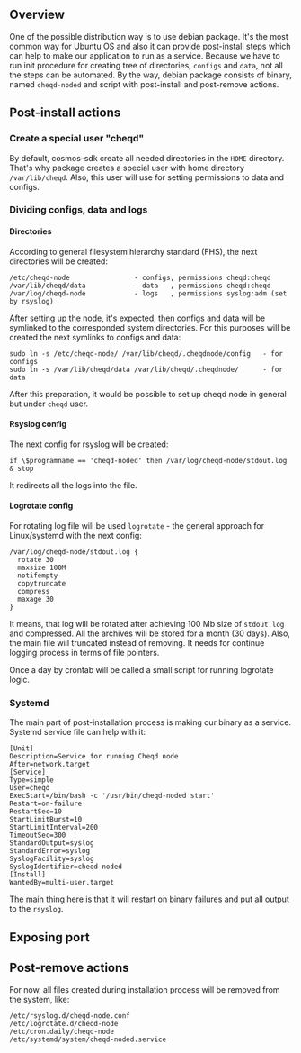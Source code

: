 ## Overview
One of the possible distribution way is to use debian package. 
It's the most common way for Ubuntu OS and also it can provide post-install steps which can help to make our application to run as a service.
Because we have to run init procedure for creating tree of directories, `configs` and `data`, not all the steps can be automated.
By the way, debian package consists of binary, named `cheqd-noded` and script with post-install and post-remove actions. 

## Post-install actions
### Create a special user "cheqd"
By default, cosmos-sdk create all needed directories in the `HOME` directory. 
That's why package creates a special user with home directory `/var/lib/cheqd`. Also, this user will use for setting permissions to data and configs.

### Dividing configs, data and logs
#### Directories
According to general filesystem hierarchy standard (FHS), the next directories will be created:
```
/etc/cheqd-node                - configs, permissions cheqd:cheqd
/var/lib/cheqd/data            - data   , permissions cheqd:cheqd
/var/log/cheqd-node            - logs   , permissions syslog:adm (set by rsyslog)
```

After setting up the node, it's expected, then configs and data will be symlinked to the corresponded system directories.
For this purposes will be created the next symlinks to configs and data:
```
sudo ln -s /etc/cheqd-node/ /var/lib/cheqd/.cheqdnode/config   - for configs
sudo ln -s /var/lib/cheqd/data /var/lib/cheqd/.cheqdnode/      - for data
```

After this preparation, it would be possible to set up cheqd node in general but under `cheqd` user.

#### Rsyslog config
The next config for rsyslog will be created:
```
if \$programname == 'cheqd-noded' then /var/log/cheqd-node/stdout.log
& stop
```
It redirects all the logs into the file.
#### Logrotate config
For rotating log file will be used `logrotate` - the general approach for Linux/systemd with the next config:
```
/var/log/cheqd-node/stdout.log {
  rotate 30
  maxsize 100M
  notifempty
  copytruncate
  compress
  maxage 30
}
```
It means, that log will be rotated after achieving 100 Mb size of `stdout.log` and compressed. 
All the archives will be stored for a month (30 days). Also, the main file will truncated instead of removing. It needs for continue logging process in terms of file pointers.

Once a day by crontab will be called a small script for running logrotate logic.

### Systemd
The main part of post-installation process is making our binary as a service. Systemd service file can help with it:
```
[Unit]
Description=Service for running Cheqd node
After=network.target
[Service]
Type=simple
User=cheqd
ExecStart=/bin/bash -c '/usr/bin/cheqd-noded start'
Restart=on-failure
RestartSec=10
StartLimitBurst=10
StartLimitInterval=200
TimeoutSec=300
StandardOutput=syslog
StandardError=syslog
SyslogFacility=syslog
SyslogIdentifier=cheqd-noded
[Install]
WantedBy=multi-user.target
```
The main thing here is that it will restart on binary failures and put all output to the `rsyslog`.

## Exposing port


## Post-remove actions
For now, all files created during installation process will be removed from the system, like:
```
/etc/rsyslog.d/cheqd-node.conf
/etc/logrotate.d/cheqd-node
/etc/cron.daily/cheqd-node
/etc/systemd/system/cheqd-noded.service
```
